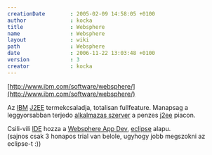 ```yaml
---
creationDate        : 2005-02-09 14:58:05 +0100 
author              : kocka 
title               : Websphere 
name                : Websphere 
layout              : wiki 
path                : Websphere 
date                : 2006-11-22 13:03:48 +0100 
version             : 3 
creator             : kocka 
---
```

[http://www.ibm.com/software/websphere/](http://www.ibm.com/software/websphere/)

Az [IBM](IBM.html) [J2EE](j2ee.html) termekcsaladja, totalisan fullfeature. Manapsag a leggyorsabban terjedo [alkalmazas szerver](Alkalmazas%20Szerver.html) a penzes [j2ee](j2ee.html) piacon.

Csili-vili [IDE](IDE.html) hozza a [Websphere App Dev](Websphere%20App%20Dev.html), [eclipse](Eclipse.html) alapu.<br/> (sajnos csak 3 honapos trial van belole, ugyhogy jobb megszokni az eclipse-t :))


